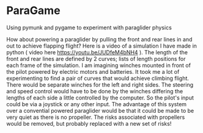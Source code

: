 # ParaGame
Using pymunk and pygame to experiment with paraglider physics

How about powering a paraglider by pulling the front and rear lines in and out to achieve flapping flight?
Here is a video of a simulation I have made in python ( video here https://youtu.be/JUDfeM4bNH4 ). The length of the front and rear lines are defined by 2 curves; lists of length positions for each frame of the simulation.  I am imagining winches mounted in front of the pilot powered by electric motors and batteries. It took me a lot of experimenting to find a pair of curves that would achieve climbing flight. There would be separate winches for the left and right sides. The steering and speed control would have to be done by the winches differing the lengths of each side a little controlled by the computer. So the pilot's input could be via a joystick or any other input. The advantage of this system over a convential powered paraglider would be that it could be made to be very quiet as there is no propeller. The risks associated with propellers would be removed, but probably replaced with a new set of risks! 
